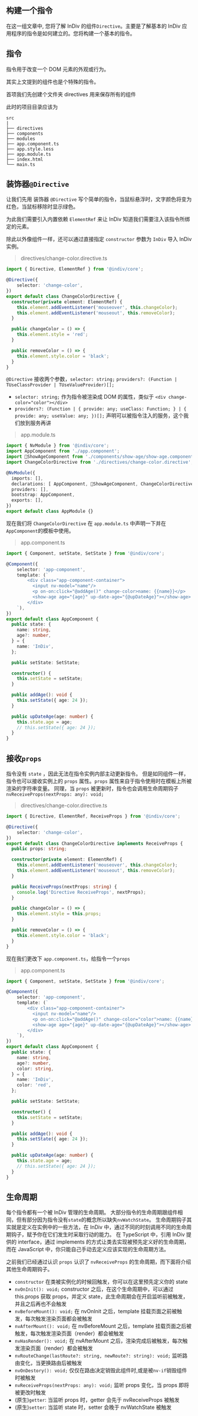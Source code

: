 ## 构建一个指令

在这一组文章中, 您将了解 InDiv 的组件`Directive`。主要是了解基本的 InDiv 应用程序的指令是如何建立的。您将构建一个基本的指令。


## 指令

指令用于改变一个 DOM 元素的外观或行为。

其实上文提到的组件也是个特殊的指令。

首项我们先创建个文件夹 directives 用来保存所有的组件 

此时的项目目录应该为

```
src
|
├── directives
├── components
├── modules
├── app.component.ts
├── app.style.less
├── app.module.ts
├── index.html
└── main.ts
```


## 装饰器`@Directive`

让我们先用 装饰器 `@Directive` 写个简单的指令，当鼠标悬浮时，文字颜色将变为红色，当鼠标移除时显示绿色。

为此我们需要引入内置依赖 `ElementRef` 来让 InDiv 知道我们需要注入该指令所绑定的元素。

除此以外像组件一样，还可以通过直接指定 `constructor` 参数为 `InDiv` 导入 InDiv实例。

> directives/change-color.directive.ts

```typescript
import { Directive, ElementRef } from '@indiv/core';

@Directive({
    selector: 'change-color',
})
export default class ChangeColorDirective {
  constructor(private element: ElementRef) {
    this.element.addEventListener('mouseover', this.changeColor);
    this.element.addEventListener('mouseout', this.removeColor);
  }

  public changeColor = () => {
    this.element.style = 'red';
  }

  public removeColor = () => {
    this.element.style.color = 'black';
  }
}
```

`@Directive` 接收两个参数，`selector: string;` `providers?: (Function | TUseClassProvider | TUseValueProvider)[];`

* `selector: string;`  作为指令被渲染成 DOM 的属性，类似于 `<div change-color="color"></div>`
* `providers?: (Function | { provide: any; useClass: Function; } | { provide: any; useValue: any; })[];` 声明可以被指令注入的服务，这个我们放到服务再讲

> app.module.ts

```typescript
import { NvModule } from '@indiv/core';
import AppComponent from './app.component';
import ShowAgeComponent from './components/show-age/show-age.component';
import ChangeColorDirective from './directives/change-color.directive';

@NvModule({
  imports: [],
  declarations: [ AppComponent, ShowAgeComponent, ChangeColorDirective ],
  providers: [],
  bootstrap: AppComponent,
  exports: [],
})
export default class AppModule {}
```

现在我们将 `ChangeColorDirective` 在 `app.module.ts` 中声明一下并在`AppComponent`的模板中使用。

> app.component.ts

```typescript
import { Component, setState, SetState } from '@indiv/core';

@Component({
    selector: 'app-component',
    template: (`
        <div class="app-component-container">
          <input nv-model="name"/>
          <p on-on:click="@addAge()" change-color>name: {{name}}</p>
          <show-age age="{age}" up-date-age="{@upDateAge}"></show-age>
        </div>
    `),
})
export default class AppComponent {
  public state: {
    name: string,
    age?: number,
  } = {
    name: 'InDiv',
  };

  public setState: SetState;

  constructor() {
    this.setState = setState;
  }

  public addAge(): void {
    this.setState({ age: 24 });
  }

  public upDateAge(age: number) {
    this.state.age = age;
    // this.setState({ age: 24 });
  }
}
```


## 接收`props`

指令没有 `state` ，因此无法在指令实例内部主动更新指令。
但是如同组件一样，指令也可以接收实例上的 `props` 属性。`props` 属性来自于指令使用时在模板上所被渲染的字符串变量。
同理，当 `props` 被更新时，指令也会调用生命周期钩子 `nvReceiveProps(nextProps: any): void;`

> directives/change-color.directive.ts

```typescript
import { Directive, ElementRef, ReceiveProps } from '@indiv/core';

@Directive({
    selector: 'change-color',
})
export default class ChangeColorDirective implements ReceiveProps {
  public props: string;

  constructor(private element: ElementRef) {
    this.element.addEventListener('mouseover', this.changeColor);
    this.element.addEventListener('mouseout', this.removeColor);
  }

  public ReceiveProps(nextProps: string) {
    console.log('Directive ReceiveProps', nextProps);
  }

  public changeColor = () => {
    this.element.style = this.props;
  }

  public removeColor = () => {
    this.element.style.color = 'black';
  }
}
```

现在我们更改下 `app.component.ts`，给指令一个`props`

> app.component.ts

```typescript
import { Component, setState, SetState } from '@indiv/core';

@Component({
    selector: 'app-component',
    template: (`
        <div class="app-component-container">
          <input nv-model="name"/>
          <p on-on:click="@addAge()" change-color="color">name: {{name}}</p>
          <show-age age="{age}" up-date-age="{@upDateAge}"></show-age>
        </div>
    `),
})
export default class AppComponent {
  public state: {
    name: string,
    age?: number,
    color: string,
  } = {
    name: 'InDiv',
    color: 'red',
  };

  public setState: SetState;

  constructor() {
    this.setState = setState;
  }

  public addAge(): void {
    this.setState({ age: 24 });
  }

  public upDateAge(age: number) {
    this.state.age = age;
    // this.setState({ age: 24 });
  }
}
```



## 生命周期

每个指令都有一个被 InDiv 管理的生命周期。
大部分指令的生命周期跟组件相同，但有部分因为指令没有`state`的概念所以缺失`nvWatchState`。
生命周期钩子其实就是定义在实例中的一些方法，在 InDiv 中，通过不同的时刻调用不同的生命周期钩子，赋予你在它们发生时采取行动的能力。
在 TypeScript 中，引用 InDiv 提供的 interface，通过 implements 的方式让类去实现被预先定义好的生命周期，而在 JavaScript 中，你只能自己手动去定义应该实现的生命周期方法。

之前我们已经通过认识 `props` 认识了 `nvReceiveProps` 的生命周期，而下面将介绍其他生命周期钩子。

* `constructor` 在类被实例化的时候回触发，你可以在这里预先定义你的 state
* `nvOnInit(): void;` constructor 之后，在这个生命周期中，可以通过 this.props 获取 props，并定义 state，此生命周期会在开启监听前被触发，并且之后再也不会触发
* `nvBeforeMount(): void;` 在 nvOnInit 之后，template 挂载页面之前被触发，每次触发渲染页面都会被触发
* `nvAfterMount(): void;` 在 nvBeforeMount 之后，template 挂载页面之后被触发，每次触发渲染页面（render）都会被触发
* `nvHasRender(): void;` 在 nvAfterMount 之后，渲染完成后被触发，每次触发渲染页面（render）都会被触发
* `nvRouteChange(lastRoute?: string, newRoute?: string): void;` 监听路由变化，当更换路由后被触发
* `nvOnDestory(): void;` 仅仅在路由决定销毁此组件时,或是被`nv-if`销毁组件时被触发
* `nvReceiveProps(nextProps: any): void;` 监听 props 变化，当 props 即将被更改时触发
* (原生)`getter`: 当监听 props 时，getter 会先于 nvReceiveProps 被触发
* (原生)`setter`: 当监听 state 时，setter 会晚于 nvWatchState 被触发
